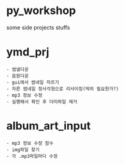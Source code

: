 # py_workshop
some side projects stuffs

# ymd_prj
	- 썸넬다운
	- 음원다운
	- gui에서 썸네일 자르기
	- 자른 썸네일 정사각형으로 리사이징(딱히 필요한가?)
	- mp3 정보 수정
	- 실행해서 확인 후 더미파일 제거
	
# album_art_input
	- mp3 정보 수정 함수
	- img파일 찾기
	- 각 .mp3파일마다 수정
